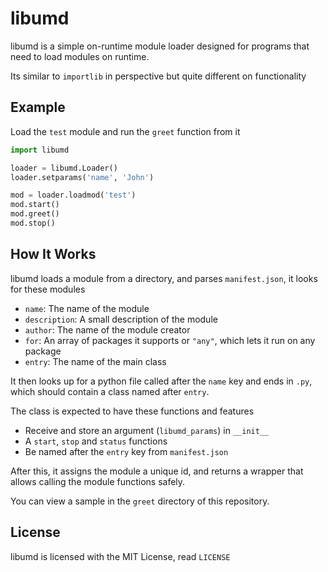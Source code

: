 
# libumd


libumd is a simple on-runtime module loader designed for programs that need to load modules on runtime.

Its similar to `importlib` in perspective but quite different on functionality
## Example
Load the `test` module and run the `greet` function from it 

```python
import libumd

loader = libumd.Loader()
loader.setparams('name', 'John')

mod = loader.loadmod('test')
mod.start()
mod.greet()
mod.stop()
```


## How It Works

libumd loads a module from a directory, and parses `manifest.json`, it looks for these modules

- `name`: The name of the module
- `description`: A small description of the module
- `author`: The name of the module creator
- `for`: An array of packages it supports or `"any"`, which lets it run on any package
- `entry`: The name of the main class

It then looks up for a python file called after the `name` key and ends in `.py`, which should contain a class named after `entry`.

The class is expected to have these functions and features

- Receive and store an argument (`libumd_params`) in `__init__`
- A `start`, `stop` and `status` functions
- Be named after the `entry` key from `manifest.json`

After this, it assigns the module a unique id, and returns a wrapper that allows calling the module functions safely.

You can view a sample in the `greet` directory of this repository.

## License

libumd is licensed with the MIT License, read `LICENSE`